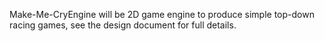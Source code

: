 Make-Me-CryEngine will be 2D game engine to produce simple top-down racing games, see the design document for full details.